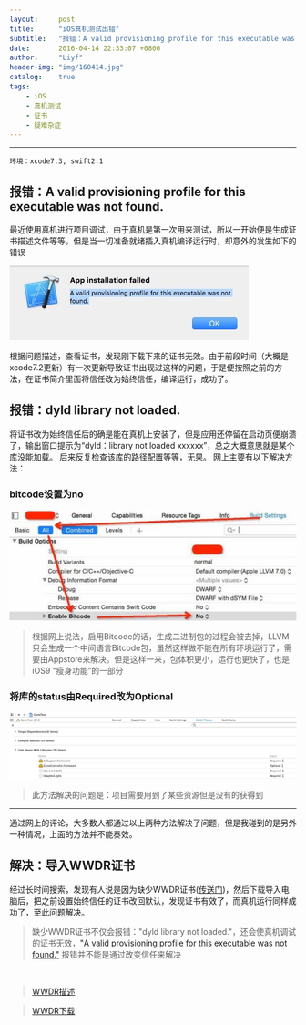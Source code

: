 ```yaml
---
layout:     post
title:      "iOS真机测试出错"
subtitle:   "报错：A valid provisioning profile for this executable was not found. 报错：dyld library not loaded"
date:       2016-04-14 22:33:07 +0800
author:     "Liyf"
header-img: "img/160414.jpg"
catalog:    true
tags: 
    - iOS
    - 真机测试
    - 证书
    - 疑难杂症
---
```

---
	环境：xcode7.3, swift2.1
	
<h2 name="a" id="a"> 报错：A valid provisioning profile for this executable was not found. </h2>

最近使用真机进行项目调试，由于真机是第一次用来测试，所以一开始便是生成证书描述文件等等，但是当一切准备就绪插入真机编译运行时，却意外的发生如下的错误
   
   ![](/img/figure/160414_1.png)
   
根据问题描述，查看证书，发现刚下载下来的证书无效。由于前段时间（大概是xcode7.2更新）有一次更新导致证书出现过这样的问题，于是便按照之前的方法，在证书简介里面将信任改为始终信任，编译运行，成功了。

## 报错：dyld library not loaded.

将证书改为始终信任后的确是能在真机上安装了，但是应用还停留在启动页便崩溃了，输出窗口提示为“dyld：library not loaded xxxxxx”，总之大概意思就是某个库没能加载。
后来反复检查该库的路径配置等等，无果。
网上主要有以下解决方法：

### bitcode设置为no

![](/img/figure/160414_2.jpg)

> 根据网上说法，启用Bitcode的话，生成二进制包的过程会被去掉，LLVM只会生成一个中间语言Bitcode包，虽然这样做不能在所有环境运行了，需要由Appstore来解决。但是这样一来，包体积更小，运行也更快了，也是 iOS9 “瘦身功能”的一部分

### 将库的status由Required改为Optional

![](/img/figure/160414_3.jpg)

> 此方法解决的问题是：项目需要用到了某些资源但是没有的获得到

---
通过网上的评论，大多数人都通过以上两种方法解决了问题，但是我碰到的是另外一种情况，上面的方法并不能奏效。

## 解决：导入WWDR证书
经过长时间搜索，发现有人说是因为缺少WWDR证书([传送门](http://www.lxway.com/815505691.htm))，然后下载导入电脑后，把之前设置始终信任的证书改回默认，发现证书有效了，而真机运行同样成功了，至此问题解决。

> 缺少WWDR证书不仅会报错："dyld library not loaded."，还会使真机调试的证书无效，<a href="#a">"A valid provisioning profile for this executable was not found."</a> 报错并不能是通过改变信任来解决
<br>

> [WWDR描述](http://stackoverflow.com/questions/4057241/iphone-what-is-a-wwdr-intermediate-certificate)

> [WWDR下载](https://developer.apple.com/certificationauthority/AppleWWDRCA.cer)